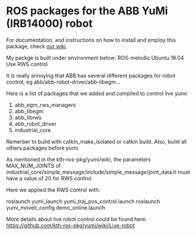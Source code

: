 # ROS packages for the ABB YuMi (IRB14000) robot



For documentation, and instructions on how to install and employ this package, check [our wiki](https://github.com/kth-ros-pkg/yumi/wiki).

My packge is built under environment below:
ROS-melodic
Ubuntu 18.04
Use RWS control

It is really annoying that ABB has several different packages for robot control, eg abb/abb-robot-driver/abb-libegm...

Here is a list of packages that we added and compiled to control live yumi:

1. abb_egm_rws_managers
2. abb_libegm
3. abb_librws
4. abb_robot_driver
5. industrial_core

Remerber to build with catkin_make_isolated or catkin build. Also, build all others packages before yumi.

As mentioned in the kth-ros-pkg/yumi/wiki, the parameters MAX_NUM_JOINTS of industrial_core/simple_message/include/simple_message/joint_data.h must have a value of 20 for RWS control.

Here we applied the RWS control with:

roslaunch yumi_launch yumi_traj_pos_control.launch
roslaunch yumi_moveit_config demo_online.launch


More details about live robot control could be found here: https://github.com/kth-ros-pkg/yumi/wiki/Live-robot
